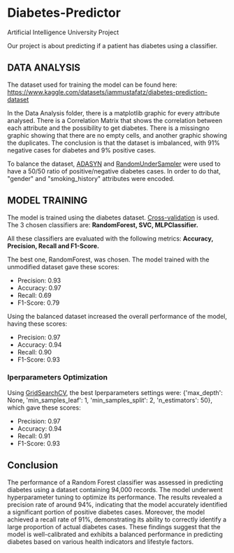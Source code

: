 # Diabetes-Predictor
Artificial Intelligence University Project

Our project is about predicting if a patient has diabetes using a classifier.

## DATA ANALYSIS
The dataset used for training the model can be found here:
https://www.kaggle.com/datasets/iammustafatz/diabetes-prediction-dataset

In the Data Analysis folder, there is a matplotlib graphic for every attribute analysed.
There is a Correlation Matrix that shows the correlation between each attribute and the possibility to get diabetes.
There is a missingno graphic showing that there are no empty cells, and another graphic showing the duplicates.
The conclusion is that the dataset is imbalanced, with 91% negative cases for diabetes and 9% positive cases.

To balance the dataset, [ADASYN](https://imbalanced-learn.org/dev/references/generated/imblearn.over_sampling.ADASYN.html) and [RandomUnderSampler](https://imbalanced-learn.org/dev/references/generated/imblearn.under_sampling.RandomUnderSampler.html) were used to have a 50/50 ratio of positive/negative diabetes cases.
In order to do that, "gender" and "smoking_history" attributes were encoded.

## MODEL TRAINING
The model is trained using the diabetes dataset.
[Cross-validation](https://scikit-learn.org/stable/modules/cross_validation.html) is used.
The 3 chosen classifiers are: <strong>RandomForest, SVC, MLPClassifier.</strong>

All these classifiers are evaluated with the following metrics: <strong>Accuracy, Precision, Recall and F1-Score.</strong>

The best one, RandomForest, was chosen.
The model trained with the unmodified dataset gave these scores:
- Precision: 0.93
- Accuracy: 0.97
- Recall: 0.69
- F1-Score: 0.79

Using the balanced dataset increased the overall performance of the model, having these scores:
- Precision: 0.97
- Accuracy: 0.94
- Recall: 0.90
- F1-Score: 0.93

### Iperparameters Optimization
Using [GridSearchCV](https://scikit-learn.org/stable/modules/generated/sklearn.model_selection.GridSearchCV.html), the best Iperparameters settings were:
{'max_depth': None, 'min_samples_leaf': 1, 'min_samples_split': 2, 'n_estimators': 50},
which gave these scores:
- Precision: 0.97
- Accuracy: 0.94
- Recall: 0.91
- F1-Score: 0.93

## Conclusion
The performance of a Random Forest classifier was assessed in predicting diabetes using a dataset containing 94,000 records. 
The model underwent hyperparameter tuning to optimize its performance. 
The results revealed a precision rate of around 94%, indicating that the model accurately identified a significant portion of positive diabetes cases. 
Moreover, the model achieved a recall rate of 91%, demonstrating its ability to correctly identify a large proportion of actual diabetes cases. 
These findings suggest that the model is well-calibrated and exhibits a balanced performance in predicting diabetes based on various health indicators and lifestyle factors.
